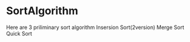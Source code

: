 # SortAlgorithm
Here are 3 priliminary sort algorithm
Insersion Sort(2version)
Merge Sort
Quick Sort

